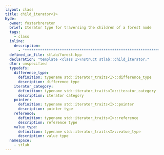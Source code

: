 ```yaml
---
layout: class
title: child_iterator<I>
hyde:
  owner: fosterbrereton
  brief: Iterator type for traversing the children of a forest node
  tags:
    - class
  inline:
    description:
      - "***********************************************************************************************"
  defined_in_file: stlab/forest.hpp
  declaration: "template <class I>\nstruct stlab::child_iterator;"
  dtor: unspecified
  typedefs:
    difference_type:
      definition: typename std::iterator_traits<I>::difference_type
      description: difference type
    iterator_category:
      definition: typename std::iterator_traits<I>::iterator_category
      description: iterator category
    pointer:
      definition: typename std::iterator_traits<I>::pointer
      description: pointer type
    reference:
      definition: typename std::iterator_traits<I>::reference
      description: reference type
    value_type:
      definition: typename std::iterator_traits<I>::value_type
      description: value type
  namespace:
    - stlab
---
```

